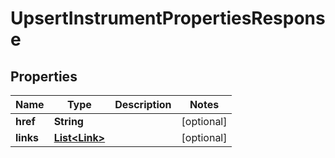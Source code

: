 
# UpsertInstrumentPropertiesResponse

## Properties
Name | Type | Description | Notes
------------ | ------------- | ------------- | -------------
**href** | **String** |  |  [optional]
**links** | [**List&lt;Link&gt;**](Link.md) |  |  [optional]



